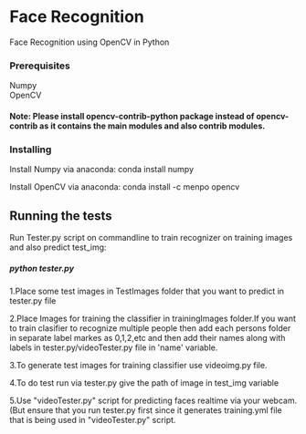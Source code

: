 # Face Recognition

Face Recognition using OpenCV in Python

### Prerequisites

Numpy</br>
OpenCV

#### Note: Please install opencv-contrib-python package instead of opencv-contrib as it contains the main modules and also contrib modules.

### Installing

Install Numpy via anaconda:
conda install numpy

Install OpenCV via anaconda:
conda install -c menpo opencv


## Running the tests

Run Tester.py script on commandline to train recognizer on training images and also predict test_img:<br>
##### python tester.py

1.Place some test images in TestImages folder that you want to predict  in tester.py file</br>

2.Place Images for training the classifier in trainingImages folder.If you want to train clasifier to recognize multiple people then add each persons folder in separate label markes as 0,1,2,etc and then add their names along with labels in tester.py/videoTester.py file in 'name' variable.</br>

3.To generate test images for training classifier use videoimg.py file.</br>

4.To do test run via tester.py give the path of image in test_img variable</br>

5.Use "videoTester.py" script for predicting faces realtime via your webcam.(But ensure that you run tester.py first since it generates training.yml file that is being used in "videoTester.py" script.

